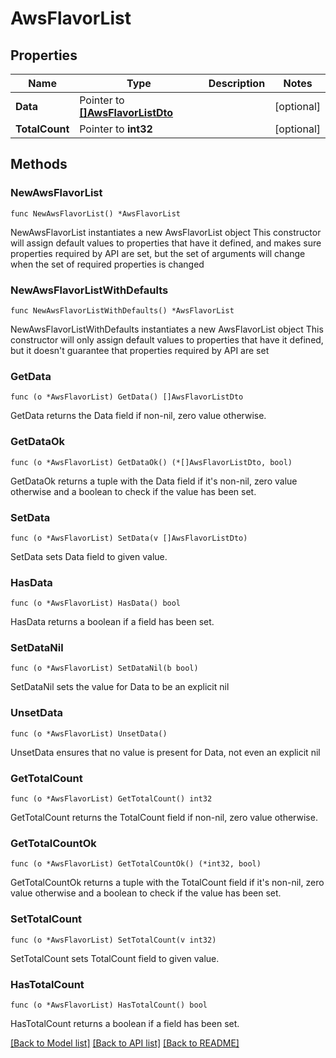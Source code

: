 # AwsFlavorList

## Properties

Name | Type | Description | Notes
------------ | ------------- | ------------- | -------------
**Data** | Pointer to [**[]AwsFlavorListDto**](AwsFlavorListDto.md) |  | [optional] 
**TotalCount** | Pointer to **int32** |  | [optional] 

## Methods

### NewAwsFlavorList

`func NewAwsFlavorList() *AwsFlavorList`

NewAwsFlavorList instantiates a new AwsFlavorList object
This constructor will assign default values to properties that have it defined,
and makes sure properties required by API are set, but the set of arguments
will change when the set of required properties is changed

### NewAwsFlavorListWithDefaults

`func NewAwsFlavorListWithDefaults() *AwsFlavorList`

NewAwsFlavorListWithDefaults instantiates a new AwsFlavorList object
This constructor will only assign default values to properties that have it defined,
but it doesn't guarantee that properties required by API are set

### GetData

`func (o *AwsFlavorList) GetData() []AwsFlavorListDto`

GetData returns the Data field if non-nil, zero value otherwise.

### GetDataOk

`func (o *AwsFlavorList) GetDataOk() (*[]AwsFlavorListDto, bool)`

GetDataOk returns a tuple with the Data field if it's non-nil, zero value otherwise
and a boolean to check if the value has been set.

### SetData

`func (o *AwsFlavorList) SetData(v []AwsFlavorListDto)`

SetData sets Data field to given value.

### HasData

`func (o *AwsFlavorList) HasData() bool`

HasData returns a boolean if a field has been set.

### SetDataNil

`func (o *AwsFlavorList) SetDataNil(b bool)`

 SetDataNil sets the value for Data to be an explicit nil

### UnsetData
`func (o *AwsFlavorList) UnsetData()`

UnsetData ensures that no value is present for Data, not even an explicit nil
### GetTotalCount

`func (o *AwsFlavorList) GetTotalCount() int32`

GetTotalCount returns the TotalCount field if non-nil, zero value otherwise.

### GetTotalCountOk

`func (o *AwsFlavorList) GetTotalCountOk() (*int32, bool)`

GetTotalCountOk returns a tuple with the TotalCount field if it's non-nil, zero value otherwise
and a boolean to check if the value has been set.

### SetTotalCount

`func (o *AwsFlavorList) SetTotalCount(v int32)`

SetTotalCount sets TotalCount field to given value.

### HasTotalCount

`func (o *AwsFlavorList) HasTotalCount() bool`

HasTotalCount returns a boolean if a field has been set.


[[Back to Model list]](../README.md#documentation-for-models) [[Back to API list]](../README.md#documentation-for-api-endpoints) [[Back to README]](../README.md)


